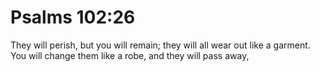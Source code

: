 # Psalms 102:26

They will perish, but you will remain; they will all wear out like a garment. You will change them like a robe, and they will pass away,
